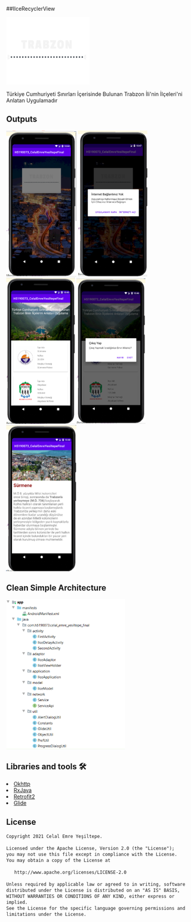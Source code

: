 ##IlceRecyclerView 
<p align="left">
  <img src="https://raw.githubusercontent.com/emreyesiltepe/h5190073celalemreyesiltepe/main/images/Logo.png" height="180" /></p>

Türkiye Cumhuriyeti Sınırları İçerisinde Bulunan Trabzon İli'nin İlçeleri'ni Anlatan Uygulamadır


<h2 id="Outputs">Outputs</h2>
<p>
  <img height= "390"   src="https://raw.githubusercontent.com/emreyesiltepe/IlceRecyclerView/main/Screnss/First.png"  />
  <img height= "390"  src="https://raw.githubusercontent.com/emreyesiltepe/IlceRecyclerView/main/Screnss/FirstAlert.png"  />
  <img height= "390"  src="https://raw.githubusercontent.com/emreyesiltepe/IlceRecyclerView/main/Screnss/Second.png"  />
  <img height= "390" src="https://raw.githubusercontent.com/emreyesiltepe/IlceRecyclerView/main/Screnss/SecondAlert.png"  />
  <img height= "390" src="https://raw.githubusercontent.com/emreyesiltepe/IlceRecyclerView/main/Screnss/Detay.png" />
</p>

## Clean Simple Architecture
<p align="left">
  <img src="https://raw.githubusercontent.com/emreyesiltepe/h5190073celalemreyesiltepe/main/images/MimariYapi.png" height="400" />
</p>

## Libraries and tools 🛠
<li><a href="https://github.com/square/okhttp">Okhttp</a></li>
<li><a href="https://github.com/ReactiveX/RxJava">RxJava</a></li>
<li><a href="https://github.com/square/retrofit">Retrofit2</a></li>
<li><a href="https://github.com/bumptech/glide">Glide</a></li>

License
--------


    Copyright 2021 Celal Emre Yeşiltepe.

    Licensed under the Apache License, Version 2.0 (the "License");
    you may not use this file except in compliance with the License.
    You may obtain a copy of the License at

       http://www.apache.org/licenses/LICENSE-2.0

    Unless required by applicable law or agreed to in writing, software
    distributed under the License is distributed on an "AS IS" BASIS,
    WITHOUT WARRANTIES OR CONDITIONS OF ANY KIND, either express or implied.
    See the License for the specific language governing permissions and
    limitations under the License.
